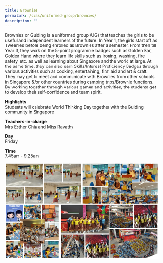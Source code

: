 ```yaml
---
title: Brownies
permalink: /ccas/uniformed-group/brownies/
description: ""
---
```

<p>Brownies or Guiding is a uniformed group (UG) that teaches the girls to be useful and independent learners of the future. In Year 1, the girls start off as Tweenies before being enrolled as Brownies after a semester. From then till Year 3, they work on the 5-point programme badges such as Golden Bar, Golden Hand where they learn life skills such as ironing, washing, fire safety, etc. as well as learning about Singapore and the world at large. At the same time, they can also earn Skills/Interest Proficiency Badges through various activities such as cooking, entertaining, first aid and art &amp; craft. They may get to meet and communicate with Brownies from other schools in Singapore &amp;/or other countries during camping trips/Brownie functions. By working together through various games and activities, the students get to develop their self-confidence and team spirit.</p>
<p><strong>Highlights<br></strong>Students will celebrate World Thinking Day together with the Guiding community in Singapore</p>
<p><strong>Teachers-in-charge</strong><br>Mrs Esther Chia and Miss Ravathy</p>
<p><strong>Day</strong><br>Friday</p>
<p><strong>Time</strong><br>7.45am - 9.25am</p>
<img src="/images/brownies.png">